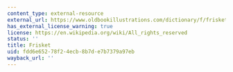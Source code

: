 ```yaml
---
content_type: external-resource
external_url: https://www.oldbookillustrations.com/dictionary/f/frisket
has_external_license_warning: true
license: https://en.wikipedia.org/wiki/All_rights_reserved
status: ''
title: Frisket
uid: fdd6e652-78f2-4ecb-8b7d-e7b7379a97eb
wayback_url: ''
---
```

